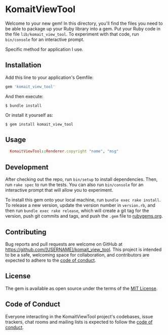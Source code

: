 # KomaitViewTool

Welcome to your new gem! In this directory, you'll find the files you need to be able to package up your Ruby library into a gem. Put your Ruby code in the file `lib/komait_view_tool`. To experiment with that code, run `bin/console` for an interactive prompt.

Specific method for application I use.

## Installation

Add this line to your application's Gemfile:

```ruby
gem 'komait_view_tool'
```

And then execute:

    $ bundle install

Or install it yourself as:

    $ gem install komait_view_tool

## Usage
```ruby
  KomaitViewTool::Renderer.copyright "name", "msg"
```

## Development

After checking out the repo, run `bin/setup` to install dependencies. Then, run `rake spec` to run the tests. You can also run `bin/console` for an interactive prompt that will allow you to experiment.

To install this gem onto your local machine, run `bundle exec rake install`. To release a new version, update the version number in `version.rb`, and then run `bundle exec rake release`, which will create a git tag for the version, push git commits and tags, and push the `.gem` file to [rubygems.org](https://rubygems.org).

## Contributing

Bug reports and pull requests are welcome on GitHub at https://github.com/[USERNAME]/komait_view_tool. This project is intended to be a safe, welcoming space for collaboration, and contributors are expected to adhere to the [code of conduct](https://github.com/[USERNAME]/komait_view_tool/blob/master/CODE_OF_CONDUCT.md).


## License

The gem is available as open source under the terms of the [MIT License](https://opensource.org/licenses/MIT).

## Code of Conduct

Everyone interacting in the KomaitViewTool project's codebases, issue trackers, chat rooms and mailing lists is expected to follow the [code of conduct](https://github.com/[USERNAME]/komait_view_tool/blob/master/CODE_OF_CONDUCT.md).

